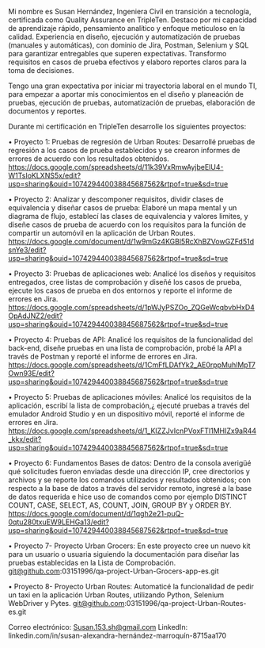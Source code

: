﻿Mi nombre es Susan Hernández, Ingeniera Civil en transición a tecnología, certificada como Quality Assurance en TripleTen. Destaco por mi capacidad de aprendizaje rápido, pensamiento analítico y enfoque meticuloso en la calidad. Experiencia en diseño, ejecución y automatización de pruebas (manuales y automáticas), con dominio de Jira, Postman, Selenium y SQL para garantizar entregables que superen expectativas. Transformo requisitos en casos de prueba efectivos y elaboro reportes claros para la toma de decisiones.

Tengo una gran expectativa por iniciar mi trayectoria laboral en el mundo TI, para empezar a aportar mis conocimientos en el diseño y planeación de pruebas, ejecución de pruebas, automatización de pruebas, elaboración de documentos y reportes.

Durante mi certificación en TripleTen desarrolle los siguientes proyectos:

• Proyecto 1: Pruebas de regresión de Urban Routes:
Desarrollé pruebas de regresión a los casos de prueba establecidos y se crearon informes de errores de acuerdo con los resultados obtenidos.
https://docs.google.com/spreadsheets/d/11k39VxRmwAyjbeElU4-W1TsIoKLXNS5x/edit?usp=sharing&ouid=107429440038845687562&rtpof=true&sd=true


• Proyecto 2: Analizar y descomponer requisitos, dividir clases de equivalencia y diseñar casos de prueba:
Elaboré un mapa mental y un diagrama de flujo, establecí las clases de equivalencia y valores limites, y diseñe casos de prueba de acuerdo con los requisitos para la función de compartir un automóvil en la aplicación de Urban Routes.
https://docs.google.com/document/d/1w9mGz4KGBl5RcXhBZVowGZFd51dsnYe3/edit?usp=sharing&ouid=107429440038845687562&rtpof=true&sd=true


• Proyecto 3: Pruebas de aplicaciones web:
Analicé los diseños y requisitos entregados, cree listas de comprobación y diseñé los casos de prueba, ejecute los casos de prueba en dos entornos y reporte el informe de errores en Jira.
https://docs.google.com/spreadsheets/d/1pWJyPSZOo_ZQGeWcqbvbHxD4OpAdJNZ2/edit?usp=sharing&ouid=107429440038845687562&rtpof=true&sd=true


• Proyecto 4: Pruebas de API:
Analicé los requisitos de la funcionalidad del back-end, diseñe pruebas en una lista de comprobación, probé la API a través de Postman y reporté el informe de errores en Jira.
https://docs.google.com/spreadsheets/d/1CmFfLDAfYk2_AE0rppMuhlMpT7Own93E/edit?usp=sharing&ouid=107429440038845687562&rtpof=true&sd=true


• Proyecto 5: Pruebas de aplicaciones móviles:
Analicé los requisitos de la aplicación, escribí la lista de comprobación,¿ ejecuté pruebas a través del emulador Android Studio y en un dispositivo móvil, reporté el informe de errores en Jira.
https://docs.google.com/spreadsheets/d/1_KIZZJvIcnPVoxFTl1MHIZx9aR44_kkx/edit?usp=sharing&ouid=107429440038845687562&rtpof=true&sd=true


• Proyecto 6: Fundamentos Bases de datos:
Dentro de la consola averigüé qué solicitudes fueron enviadas desde una dirección IP, cree directorios y archivos y se reporte los comandos utilizados y resultados obtenidos; con respecto a la base de datos a través del servidor remoto, ingresé a la base de datos requerida e hice uso de comandos como por ejemplo DISTINCT COUNT, CASE, SELECT, AS, COUNT, JOIN, GROUP BY y ORDER BY.
https://docs.google.com/document/d/1qgh2e21-puQ-0qtu280txuEW9LEHGa13/edit?usp=sharing&ouid=107429440038845687562&rtpof=true&sd=true


• Proyecto 7- Proyecto Urban Grocers:
En este proyecto cree un nuevo kit para un usuario o usuaria siguiendo la documentación para diseñar las pruebas establecidas en la Lista de Comprobación.
git@github.com:03151996/qa-project-Urban-Grocers-app-es.git


• Proyecto 8- Proyecto Urban Routes:
Automaticé la funcionalidad de pedir un taxi en la aplicación Urban Routes, utilizando Python, Selenium WebDriver y Pytes.
git@github.com:03151996/qa-project-Urban-Routes-es.git


Correo electrónico: Susan.153.sh@gmail.com
LinkedIn: linkedin.com/in/susan-alexandra-hernández-marroquín-8715aa170







